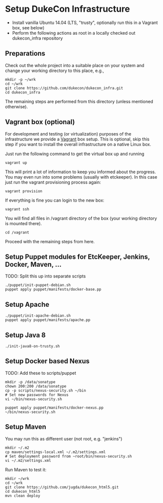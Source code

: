 # Setup DukeCon Infrastructure

* Install vanilla Ubuntu 14.04 (LTS, "trusty", optionally run this in a Vagrant
box, see below)
* Perform the following actions as root in a locally checked out dukecon_infra repository

## Preparations

Check out the whole project into a suitable place on your system and change 
your working directory to this place, e.g.,

    mkdir -p ~/wrk
    cd ~/wrk
    git clone https://github.com/dukecon/dukecon_infra.git
    cd dukecon_infra
    
The remaining steps are performed from this directory (unless mentioned otherwise).

## Vagrant box (optional)

For development and testing (or virtualization) purposes of the infrastructure we 
provide a [Vagrant](http://vagrantup.com) box setup. This is optional, skip this 
step if you want to install the overall infrastructure on a native Linux box.

Just run the following command to get the virtual box up and running

    vagrant up

This will print a lot of information to keep you informed about the progress.
You may even run into some problems (usually with etckeeper). In this case just
run the vagrant provisioning process again:

    vagrant provision
    
If everything is fine you can login to the new box:

    vagrant ssh
    
You will find all files in /vagrant directory of the box (your working directory
is mounted there).

    cd /vagrant

Proceed with the remaining steps from here. 

## Setup Puppet modules for EtcKeeper, Jenkins, Docker, Maven, ...

TODO: Split this up into separate scripts

    ./puppet/init-puppet-debian.sh
    puppet apply puppet/manifests/docker-base.pp

## Setup Apache

    ./puppet/init-apache-debian.sh
    puppet apply puppet/manifests/apache.pp

## Setup Java 8

    ./init-java8-on-trusty.sh

## Setup Docker based Nexus

TODO: Add these to scripts/puppet

    mkdir -p /data/sonatype
    chown 200:200 /data/sonatype
    cp -p scripts/nexus-security.sh ~/bin
    # Set new passwords for Nexus
    vi ~/bin/nexus-security.sh
    
    puppet apply puppet/manifests/docker-nexus.pp
    ~/bin/nexus-security.sh
    
## Setup Maven

You may run this as different user (not root, e.g. "jenkins")

    mkdir ~/.m2
    cp maven/settings-local.xml ~/.m2/settings.xml
    # Set deployment password from ~root/bin/nexus-security.sh
    vi ~/.m2/settings.xml
    
Run Maven to test it:

    mkdir ~/wrk
    cd ~/wrk
    git clone https://github.com/jugda/dukecon_html5.git
    cd dukecon_html5
    mvn clean deploy
